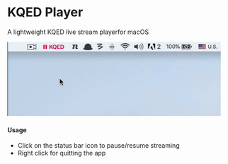 # KQED Player

A lightweight KQED live stream playerfor macOS

![demo](https://github.com/turbobabr/kqed-player/raw/master/demo.gif)

#### Usage

- Click on the status bar icon to pause/resume streaming
- Right click for quitting the app